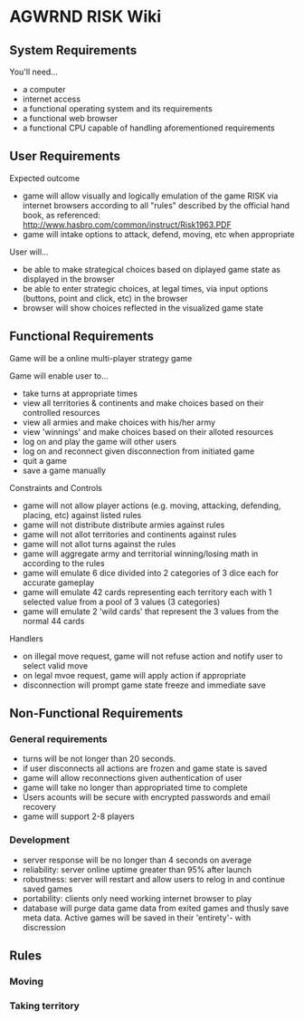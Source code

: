 # AGWRND RISK Wiki #

## System Requirements ##

You'll need...
* a computer
* internet access
* a functional operating system and its requirements
* a functional web browser
* a functional CPU capable of handling aforementioned requirements

## User Requirements ##

Expected outcome
* game will allow visually and logically emulation of the game RISK via internet browsers according to all "rules" described by the official hand book, as referenced: http://www.hasbro.com/common/instruct/Risk1963.PDF
* game will intake options to attack, defend, moving, etc when appropriate

User will...
* be able to make strategical choices based on diplayed game state as displayed in the browser
* be able to enter strategic choices, at legal times, via input options (buttons, point and click, etc) in the browser
* browser will show choices reflected in the visualized game state

## Functional Requirements ##

Game will be a online multi-player strategy game

Game will enable user to...
* take turns at appropriate times
* view all territories & continents and make choices based on their controlled resources
* view all armies and make choices with his/her army
* view 'winnings' and make choices based on their alloted resources
* log on and play the game will other users
* log on and reconnect given disconnection from initiated game
* quit a game
* save a game manually

Constraints and Controls
* game will not allow player actions (e.g. moving, attacking, defending, placing, etc) against listed rules
* game will not distribute distribute armies against rules
* game will not allot territories and continents against rules
* game will not allot turns against the rules
* game will aggregate army and territorial winning/losing math in according to the rules
* game will emulate 6 dice divided into 2 categories of 3 dice each for accurate gameplay
* game will emulate 42 cards representing each territory each with 1 selected value from a pool of 3 values (3 categories)
* game will emulate 2 'wild cards' that represent the 3 values from the normal 44 cards


Handlers
* on illegal move request, game will not refuse action and notify user to select valid move
* on legal mvoe request, game will apply action if appropriate
* disconnection will prompt game state freeze and immediate save

## Non-Functional Requirements ##

### General requirements ###
* turns will be not longer than 20 seconds.
* if user disconnects all actions are frozen and game state is saved
* game will allow reconnections given authentication of user
* game will take no longer than appropriated time to complete
* Users acounts will be secure with encrypted passwords and email recovery
* game will support 2-8 players

### Development ###
* server response will be no longer than 4 seconds on average
* reliability: server online uptime greater than 95% after launch
* robustness: server will restart and allow users to relog in and continue saved games
* portability: clients only need working internet browser to play
* database will purge data game data from exited games and thusly save meta data. Active games will be saved in their 'entirety'- with discression


## Rules ##
### Moving ###

### Taking territory ###




